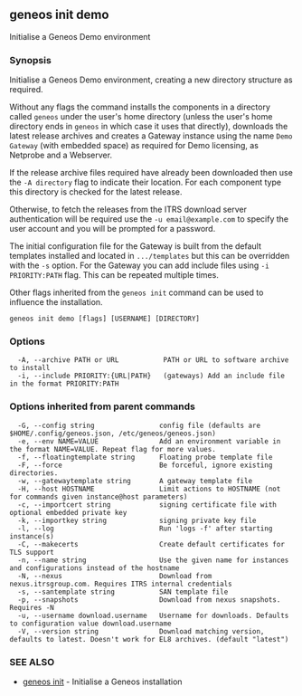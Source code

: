 ## geneos init demo

Initialise a Geneos Demo environment

### Synopsis


Initialise a Geneos Demo environment, creating a new directory
structure as required.

Without any flags the command installs the components in a directory
called `geneos` under the user's home directory (unless the user's
home directory ends in `geneos` in which case it uses that directly),
downloads the latest release archives and creates a Gateway instance
using the name `Demo Gateway` (with embedded space) as required for
Demo licensing, as Netprobe and a Webserver.

If the release archive files required have already been downloaded then
use the `-A directory` flag to indicate their location. For each
component type this directory is checked for the latest release.

Otherwise, to fetch the releases from the ITRS download server
authentication will be required use the `-u email@example.com` to
specify the user account and you will be prompted for a password.

The initial configuration file for the Gateway is built from the
default templates installed and located in `.../templates` but this
can be overridden with the `-s` option. For the Gateway you can add
include files using `-i PRIORITY:PATH` flag. This can be repeated
multiple times.

Other flags inherited from the `geneos init` command can be used to
influence the installation.


```
geneos init demo [flags] [USERNAME] [DIRECTORY]
```

### Options

```
  -A, --archive PATH or URL           PATH or URL to software archive to install
  -i, --include PRIORITY:{URL|PATH}   (gateways) Add an include file in the format PRIORITY:PATH
```

### Options inherited from parent commands

```
  -G, --config string                config file (defaults are $HOME/.config/geneos.json, /etc/geneos/geneos.json)
  -e, --env NAME=VALUE               Add an environment variable in the format NAME=VALUE. Repeat flag for more values.
  -f, --floatingtemplate string      Floating probe template file
  -F, --force                        Be forceful, ignore existing directories.
  -w, --gatewaytemplate string       A gateway template file
  -H, --host HOSTNAME                Limit actions to HOSTNAME (not for commands given instance@host parameters)
  -c, --importcert string            signing certificate file with optional embedded private key
  -k, --importkey string             signing private key file
  -l, --log                          Run 'logs -f' after starting instance(s)
  -C, --makecerts                    Create default certificates for TLS support
  -n, --name string                  Use the given name for instances and configurations instead of the hostname
  -N, --nexus                        Download from nexus.itrsgroup.com. Requires ITRS internal credentials
  -s, --santemplate string           SAN template file
  -p, --snapshots                    Download from nexus snapshots. Requires -N
  -u, --username download.username   Username for downloads. Defaults to configuration value download.username
  -V, --version string               Download matching version, defaults to latest. Doesn't work for EL8 archives. (default "latest")
```

### SEE ALSO

* [geneos init](geneos_init.md)	 - Initialise a Geneos installation

